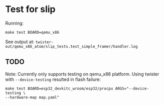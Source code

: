 # Test for slip

Running:
```
make test BOARD=qemu_x86
```
See output at: `twister-out/qemu_x86_atom/slip_tests.test_simple_framer/handler.log`

## TODO

Note: Currently only supports testing on qemu_x86 platform. Using twister with
`--device-testing` resulted in flash failure:

```
make test BOARD=esp32_devkitc_wroom/esp32/procpu ARGS="--device-testing \
--hardware-map map.yaml"
```
